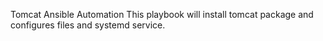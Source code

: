 Tomcat Ansible Automation
This playbook will install tomcat package and configures files and systemd service.
